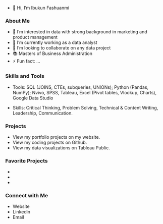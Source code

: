 - 👋 Hi, I’m Ibukun Fashuanmi

### About Me
- 👀 I’m interested in data with strong background in marketing and product management
- 🌱 I’m currently working as a data analyst 
- 💞️ I’m looking to collaborate on any data project 
- 📚  Masters of Business Administration 
- ⚡ Fun fact: ...


### Skills and Tools 

- Tools: SQL (JOINS, CTEs, subqueries, UNIONs); Python (Pandas, NumPy); Nvivo, SPSS, Tableau,  Excel (Pivot tables, Vlookup, Charts), Google Data Studio
  
- Skills: Critical Thinking, Problem Solving, Technical & Content Writing, Leadership, Communication.


### Projects
-  View my portfolio projects on my website.
-  View my coding projects on Github.
-  View my data visualizations on Tableau Public.


### Favorite Projects
*
*
*    

### Connect with Me
* Website
* Linkedin
* Email 


<!---
IbukunFashuanmi20/IbukunFashuanmi20 is a ✨ special ✨ repository because its `README.md` (this file) appears on your GitHub profile.
You can click the Preview link to take a look at your changes.
--->
